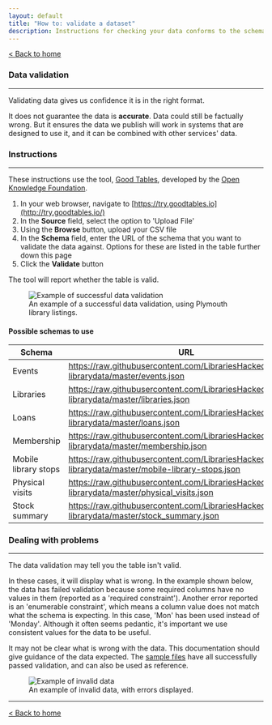 ```yaml
---
layout: default
title: "How to: validate a dataset"
description: Instructions for checking your data conforms to the schema
---
```


[&lt; Back to home](./)

### Data validation

---

Validating data gives us confidence it is in the right format.

It does not guarantee the data is **accurate**. Data could still be factually wrong. But it ensures the data we publish will work in systems that are designed to use it, and it can be combined with other services' data.

### Instructions

---

These instructions use the tool, [Good Tables](https://goodtables.io), developed by the [Open Knowledge Foundation](https://okfn.org/).

1. In your web browser, navigate to [https://try.goodtables.io](http://try.goodtables.io/)
2. In the **Source** field, select the option to 'Upload File'
3. Using the **Browse** button, upload your CSV file
4. In the **Schema** field, enter the URL of the schema that you want to validate the data against. Options for these are listed in the table further down this page
5. Click the **Validate** button

The tool will report whether the table is valid.

<figure>
    <img src="{{site.url}}/images/how-to-validate-a-dataset-valid.png" alt="Example of successful data validation" />
    <figcaption>An example of a successful data validation, using Plymouth library listings.</figcaption>
</figure>

#### Possible schemas to use

| Schema | URL |
| ------ | --- |
| Events | https://raw.githubusercontent.com/LibrariesHacked/schema-librarydata/master/events.json |
| Libraries | https://raw.githubusercontent.com/LibrariesHacked/schema-librarydata/master/libraries.json |
| Loans | https://raw.githubusercontent.com/LibrariesHacked/schema-librarydata/master/loans.json |
| Membership | https://raw.githubusercontent.com/LibrariesHacked/schema-librarydata/master/membership.json |
| Mobile library stops | https://raw.githubusercontent.com/LibrariesHacked/schema-librarydata/master/mobile-library-stops.json |
| Physical visits | https://raw.githubusercontent.com/LibrariesHacked/schema-librarydata/master/physical_visits.json |
| Stock summary | https://raw.githubusercontent.com/LibrariesHacked/schema-librarydata/master/stock_summary.json |

### Dealing with problems

---

The data validation may tell you the table isn't valid.

In these cases, it will display what is wrong. In the example shown below, the data has failed validation because some required columns have no values in them (reported as a 'required constraint'). Another error reported is an 'enumerable constraint', which means a column value does not match what the schema is expecting. In this case, 'Mon' has been used instead of 'Monday'. Although it often seems pedantic, it's important we use consistent values for the data to be useful.

It may not be clear what is wrong with the data. This documentation should give guidance of the data expected. The [sample files](https://github.com/LibrariesHacked/schema-librarydata/tree/master/data) have all successfully passed validation, and can also be used as reference.

<figure>
    <img src="{{site.url}}/images/how-to-validate-a-dataset-invalid.png" alt="Example of invalid data"/>
    <figcaption>An example of invalid data, with errors displayed.</figcaption>
</figure>

---

[&lt; Back to home](./)
